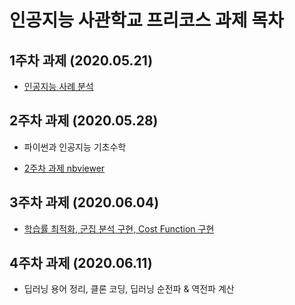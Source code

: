 # 인공지능 사관학교 프리코스 과제 목차

## 1주차 과제 (2020.05.21)

* [인공지능 사례 분석](https://github.com/jaeyoung-b/Gwangju-AI/blob/master/1%EC%A3%BC%EC%B0%A8%EA%B3%BC%EC%A0%9C.ipynb)  

## 2주차 과제 (2020.05.28)

* 파이썬과 인공지능 기초수학  

* [2주차 과제 nbviewer](https://nbviewer.jupyter.org/github/jaeyoung-b/Gwangju-AI/blob/master/2%E1%84%8C%E1%85%AE%E1%84%8E%E1%85%A1%E1%84%80%E1%85%AA%E1%84%8C%E1%85%A6.ipynb)

## 3주차 과제 (2020.06.04)

* [학습률 최적화, 군집 분석 구현, Cost Function 구현](https://github.com/jaeyoung-b/Gwangju-AI/blob/master/3%EC%A3%BC%EC%B0%A8_%EA%B3%BC%EC%A0%9C.ipynb)

## 4주차 과제 (2020.06.11)

* 딥러닝 용어 정리, 클론 코딩, 딥러닝 순전파 & 역전파 계산
